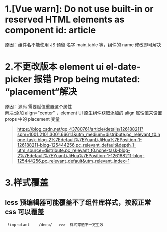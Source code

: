 # 1.[Vue warn]: Do not use built-in or reserved HTML elements as component id: article

原因：组件名不能使用 JS 预留 名字 main,table 等，组件的 name 修改即可解决

# 2.不更改版本 element ui el-date-picker 报错 Prop being mutated: “placement“解决

原因：源码 需要赋值重置这个属性  
解决:添加 align="center" ，element UI 原生组件获取添加的 align 属性值来设置 props 中的 placement 变量

> https://blog.csdn.net/qq_43780761/article/details/126188211?spm=1001.2101.3001.6661.1&utm_medium=distribute.pc_relevant_t0.none-task-blog-2%7Edefault%7EYuanLiJiHua%7EPosition-1-126188211-blog-125444256.pc_relevant_default&depth_1-utm_source=distribute.pc_relevant_t0.none-task-blog-2%7Edefault%7EYuanLiJiHua%7EPosition-1-126188211-blog-125444256.pc_relevant_default&utm_relevant_index=1

# 3.样式覆盖

## less 预编辑器可能覆盖不了组件库样式，按照正常 css 可以覆盖

     !improtant    /deep/   >>>  样式穿透不一定生效
